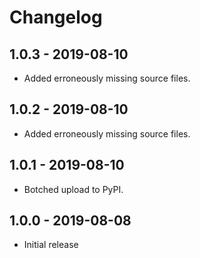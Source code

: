 # Changelog

## 1.0.3 - 2019-08-10

-   Added erroneously missing source files.

## 1.0.2 - 2019-08-10

-   Added erroneously missing source files.

## 1.0.1 - 2019-08-10

-   Botched upload to PyPI.

## 1.0.0 - 2019-08-08

-   Initial release
